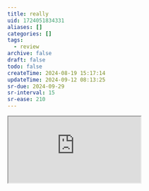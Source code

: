 ```yaml
---
title: really
uid: 1724051834331
aliases: []
categories: []
tags:
  - review
archive: false
draft: false
todo: false
createTime: 2024-08-19 15:17:14
updateTime: 2024-09-12 08:13:25
sr-due: 2024-09-29
sr-interval: 15
sr-ease: 210
---
```


<iframe
  class="iframe_full"
  src="https://dict.youdao.com/result?word=really&lang=en"
>
</iframe>
